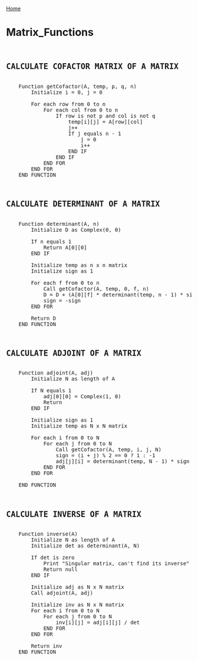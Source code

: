[Home](./README.md)

# Matrix_Functions


<pre>
    <h2><b>CALCULATE COFACTOR MATRIX OF A MATRIX</b></h2>
    Function getCofactor(A, temp, p, q, n) 
        Initialize i = 0, j = 0
        
        For each row from 0 to n
            For each col from 0 to n
                If row is not p and col is not q
                    temp[i][j] = A[row][col]
                    j++
                    If j equals n - 1
                        j = 0
                        i++
                    END IF
                END IF
            END FOR
        END FOR
    END FUNCTION
</pre>

<pre>
    <h2><b>CALCULATE DETERMINANT OF A MATRIX</b></h2>
    Function determinant(A, n) 
        Initialize D as Complex(0, 0)
        
        If n equals 1
            Return A[0][0]
        END IF
        
        Initialize temp as n x n matrix
        Initialize sign as 1
        
        For each f from 0 to n
            Call getCofactor(A, temp, 0, f, n)
            D = D + (A[0][f] * determinant(temp, n - 1) * sign)
            sign = -sign
        END FOR
        
        Return D
    END FUNCTION
</pre>

<pre>
    <h2><b>CALCULATE ADJOINT OF A MATRIX</b></h2>
    Function adjoint(A, adj) 
        Initialize N as length of A
        
        If N equals 1
            adj[0][0] = Complex(1, 0)
            Return
        END IF
        
        Initialize sign as 1
        Initialize temp as N x N matrix
        
        For each i from 0 to N
            For each j from 0 to N
                Call getCofactor(A, temp, i, j, N)
                sign = (i + j) % 2 == 0 ? 1 : -1
                adj[j][i] = determinant(temp, N - 1) * sign
            END FOR
        END FOR

    END FUNCTION
</pre>

<pre>
    <h2><b>CALCULATE INVERSE OF A MATRIX</b></h2>
    Function inverse(A) 
        Initialize N as length of A
        Initialize det as determinant(A, N)
        
        If det is zero
            Print "Singular matrix, can't find its inverse"
            Return null
        END IF
        
        Initialize adj as N x N matrix
        Call adjoint(A, adj)
        
        Initialize inv as N x N matrix
        For each i from 0 to N
            For each j from 0 to N
                inv[i][j] = adj[i][j] / det
            END FOR
        END FOR
        
        Return inv
    END FUNCTION
</pre>